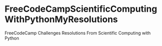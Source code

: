 # FreeCodeCampScientificComputingWithPythonMyResolutions
FreeCodeCamp Challenges Resolutions From Scientific Computing with Python
